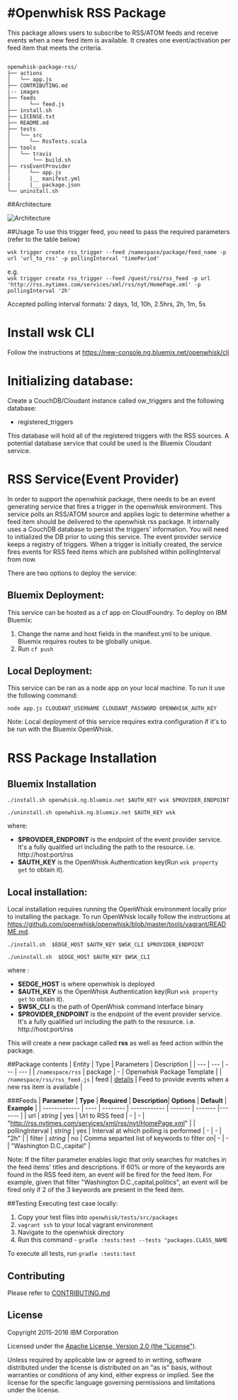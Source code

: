 #Openwhisk RSS Package
==========================
This package allows users to subscribe to RSS/ATOM feeds and receive events when a new feed item is available. It creates one event/activation per feed item that meets the criteria. 

```

openwhisk-package-rss/
├── actions
│   └── app.js
├── CONTRIBUTING.md
|-- images 
├── feeds
│      └── feed.js
├── install.sh
├── LICENSE.txt
├── README.md
├── tests
│   └── src
│      └── RssTests.scala
├── tools
│   └── travis
│       └── build.sh
├── rssEventProvider
│      └── app.js
|	   |__ manifest.yml
|	   |__ package.json
└── uninstall.sh
```


##Architecture 

![Architecture](images/rssarchitecture.png?raw=true "High Level Architecture")

##Usage
To use this trigger feed, you need to pass the required parameters (refer to the table below)

`wsk trigger create rss_trigger --feed /namespace/package/feed_name -p url 'url_to_rss' -p pollingInterval 'timePeriod'`

e.g.   
`wsk trigger create rss_trigger --feed /guest/rss/rss_feed -p url 'http://rss.nytimes.com/services/xml/rss/nyt/HomePage.xml' -p pollingInterval '2h'`

Accepted polling interval formats: 2 days, 1d, 10h, 2.5hrs, 2h, 1m, 5s 

Install wsk CLI
================
Follow the instructions at https://new-console.ng.bluemix.net/openwhisk/cli

Initializing database:
=====================
Create a CouchDB/Cloudant instance called ow_triggers and the following database:
- registered_triggers

This database will hold all of the registered triggers with the RSS sources. A potential database service that could be used is the Bluemix Cloudant service. 

RSS Service(Event Provider)
============================
In order to support the openwhisk package, there needs to be an event generating service that fires a trigger in the openwhisk environment. This service polls an RSS/ATOM source and applies logic to determine whether a feed item should be delivered to the openwhisk rss package. It internally uses  a CouchDB database to persist the triggers' information. You will need to initialized the DB prior to using this service. The event provider service keeps a registry of triggers. When a trigger is initially created, the service fires events for RSS feed items which are published within pollingInterval from now.

There are two options to deploy the service:  

Bluemix Deployment: 
-------------------
This service can be hosted as a cf app on CloudFoundry. To deploy on IBM Bluemix:

1. Change the name and host fields in the manifest.yml to be unique. Bluemix requires routes to be globally unique. 
2. Run `cf push`

Local Deployment:
------------------
This service can be ran as a node app on your local machine. To run it use the following command:

`node app.js CLOUDANT_USERNAME CLOUDANT_PASSWORD OPENWHISK_AUTH_KEY`

Note: Local deployment of this service requires extra configuration if it's to be run with the Bluemix OpenWhisk. 

RSS Package Installation
=========================

Bluemix Installation 
----------------------
`./install.sh openwhisk.ng.bluemix.net $AUTH_KEY wsk $PROVIDER_ENDPOINT`

`./uninstall.sh openwhisk.ng.bluemix.net $AUTH_KEY wsk`

where:
- **$PROVIDER_ENDPOINT** is the endpoint of the event provider service. It's a fully qualified url including the path to the resource. i.e. http://host:port/rss
- **$AUTH_KEY** is the OpenWhisk Authentication key(Run `wsk property get` to obtain it).

Local installation:
--------------------
Local installation requires running the OpenWhisk environment locally prior to installing the package. To run OpenWhisk locally follow the instructions at https://github.com/openwhisk/openwhisk/blob/master/tools/vagrant/README.md.    

`./install.sh  $EDGE_HOST $AUTH_KEY $WSK_CLI $PROVIDER_ENDPOINT`

`./uninstall.sh  $EDGE_HOST $AUTH_KEY $WSK_CLI` 

where :
- **$EDGE_HOST** is where openwhisk is deployed
- **$AUTH_KEY** is the OpenWhisk Authentication key(Run `wsk property get` to obtain it).
- **$WSK_CLI** is the path of OpenWhisk command interface binary
- **$PROVIDER_ENDPOINT** is the endpoint of the event provider service. It's a fully qualified url including the path to the resource. i.e. http://host:port/rss

This will create a new package called **rss** as well as feed action within the package.

##Package contents
| Entity | Type | Parameters | Description |
| --- | --- | --- | --- |
| `/namespace/rss` | package | - | Openwhisk Package Template |
| `/namespace/rss/rss_feed.js` | feed | [details](#feeds) | Feed to provide events when a new rss item is available |

###Feeds
| **Parameter** | **Type** | **Required** | **Description**| **Options** | **Default** | **Example** |
| ------------- | ---- | -------- | ------------ | ------- | ------- |------- |
| url | *string* | yes |  Url to RSS feed | - | - | "http://rss.nytimes.com/services/xml/rss/nyt/HomePage.xml" |
| pollingInterval | *string* | yes |  Interval at which polling is performed | - | - | "2h" |
| filter | *string* | no |  Comma separted list of keywords to filter on| - | - | "Washington D.C.,capital" |

Note: If the filter parameter enables logic that only searches for matches in the feed items' titles and descriptions. If 60% or more of the keywords are found in the RSS feed item, an event will be fired for the feed item. For example, given that filter "Washington D.C.,capital,politics", an event will be fired only if 2 of the 3 keywords are present in the feed item. 

##Testing
Executing test case locally:    

   1. Copy your test files into `openwhisk/tests/src/packages`   
   2. `vagrant ssh` to your local vagrant environment      
   3. Navigate to the openwhisk directory   
   4. Run this command - `gradle :tests:test --tests "packages.CLASS_NAME`   

To execute all tests, run `gradle :tests:test` 

## Contributing
Please refer to [CONTRIBUTING.md](CONTRIBUTING.md)

## License
Copyright 2015-2016 IBM Corporation

Licensed under the [Apache License, Version 2.0 (the "License")](http://www.apache.org/licenses/LICENSE-2.0.html).

Unless required by applicable law or agreed to in writing, software distributed under the license is distributed on an "as is" basis, without warranties or conditions of any kind, either express or implied. See the license for the specific language governing permissions and limitations under the license.
